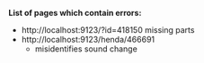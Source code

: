 **List of pages which contain errors:**

- http://localhost:9123/?id=418150 missing parts
- http://localhost:9123/henda/466691
  - misidentifies sound change
